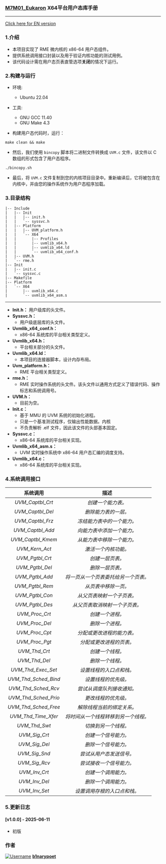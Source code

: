 ### [M7M01_Eukaron](https://github.com/EDI-Systems/M7M01_Eukaron/tree/main) X64平台用户态库手册

---

[Click here for EN version]()

### 1.介绍

* 本项目实现了 RME 微内核的 x86-64 用户态组件。
* 提供系统调用接口封装以及用于验证内核功能的测试用例。
* 该代码设计需在用户态页表直管选项**关闭**的情况下运行。

### 2.构建与运行

* 环境: 
  * Ubuntu 22.04

* 工具:
  * GNU GCC 11.40
  * GNU Make 4.3

* 构建用户态代码时，运行：

```shell
make clean && make
```

* 然后，我们使用 `bincopy` 脚本将二进制文件转换成 `UVM.c` 文件，该文件以 C 数组的形式包含了用户态程序。

```shell
./bincopy.sh
```

* 最后，将 `UVM.c` 文件复制到您的内核项目目录中。重新编译后，它将被包含在内核中，并由您的操作系统作为用户态程序加载。

### 3.目录结构

```
|-- Include
|   |-- Init
|   |   |-- init.h
|   |   `-- syssvc.h
|   |-- Platform
|   |   |-- UVM_platform.h
|   |   `-- X64
|   |       |-- Profiles
|   |       |-- uvmlib_x64.h
|   |       |-- uvmlib_x64.ld
|   |       `-- uvmlib_x64_conf.h
|   |-- UVM.h
|   `-- rme.h
|-- Init
|   |-- init.c
|   `-- syssvc.c
|-- Makefile
|-- Platform
|   `-- X64
|       |-- uvmlib_x64.c
|       `-- uvmlib_x64_asm.s

```

------

- **Init.h：** 用户级库的头文件。
- **Syssvc.h：**
  - 用户级底层库的头文件。
- **Uvmlib_x64_conf.h：**
  - x86-64 系统库的平台相关类型定义。
- **Uvmlib_x64.h：**
  - 平台相关部分的头文件。
- **Uvmlib_x64.ld：**
  - 本项目的连接器脚本，设计内存布局。
- **Uvm_platform.h：**
  - RME 平台相关类型定义。
- **rme.h：**
  - RME 实时操作系统的头文件。该头文件以通用方式定义了错误代码、操作标志和系统调用号。
- **UVM.h：**
  - 目前为空。
- **Init.c：**
  - 基于 MMU 的 UVM 系统的初始化进程。
  - 只是一个基准测试程序，仅输出性能数据。内核
  - 不负责解析 .elf 文件，因此该文件的头部基本固定。
- **Syssvc.c：**
  - x86-64 系统库的平台相关实现。
- **Uvmlib_x64_asm.s：**
  - UVM 实时操作系统中 x86-64 用户态汇编的调度支持。
- **Uvmlib_x64.c：**
  - x86-64 系统库的平台相关实现。

### 4.系统调用接口

|       系统调用       |                 描述                 |
| :------------------: | :----------------------------------: |
|   *UVM_Captbl_Crt*   |          *创建一个能力表。*          |
|   *UVM_Captbl_Del*   |         *删除能力表的一层。*         |
|   *UVM_Captbl_Frz*   |      *冻结能力表中的一个能力。*      |
|   *UVM_Captbl_Add*   |      *向能力表中添加一个能力。*      |
|  *UVM_Captbl_Kmem*   |      *从能力表中移除一个能力。*      |
|    *UVM_Kern_Act*    |         *激活一个内核功能。*         |
|   *UVM_Pgtbl_Crt*    |           *创建一层页表。*           |
|   *UVM_Pgtbl_Del*    |           *删除一层页表。*           |
|   *UVM_Pgtbl_Add*    | *将一页从一个页表委托给另一个页表。* |
|   *UVM_Pgtbl_Rem*    |         *从页表中移除一页。*         |
|   *UVM_Pgtbl_Con*    |      *从父页表映射一个子页表。*      |
|   *UVM_Pgtbl_Des*    |    *从父页表取消映射一个子页表。*    |
|    *UVM_Proc_Crt*    |           *创建一个进程。*           |
|    *UVM_Proc_Del*    |           *删除一个进程。*           |
|    *UVM_Proc_Cpt*    |      *分配或更改进程的能力表。*      |
|    *UVM_Proc_Pgt*    |       *分配或更改进程的页表。*       |
|    *UVM_Thd_Crt*     |           *创建一个线程。*           |
|    *UVM_Thd_Del*     |           *删除一个线程。*           |
|  *UVM_Thd_Exec_Set*  |       *设置线程的入口点和栈。*       |
| *UVM_Thd_Sched_Bind* |         *设置线程的优先级。*         |
| *UVM_Thd_Sched_Rcv*  |      *尝试从调度队列接收通知。*      |
| *UVM_Thd_Sched_Prio* |         *更改线程的优先级。*         |
| *UVM_Thd_Sched_Free* |      *解除线程当前的绑定关系。*      |
| *UVM_Thd_Time_Xfer*  | *将时间从一个线程转移到另一个线程。* |
|    *UVM_Thd_Swt*     |         *切换到另一个线程。*         |
|    *UVM_Sig_Crt*     |         *创建一个信号能力。*         |
|    *UVM_Sig_Del*     |         *删除一个信号能力。*         |
|    *UVM_Sig_Snd*     |       *尝试从用户态发送信号。*       |
|    *UVM_Sig_Rcv*     |       *尝试接收一个信号能力。*       |
|    *UVM_Inv_Crt*     |         *创建一个调用能力。*         |
|    *UVM_Inv_Del*     |         *删除一个调用能力。*         |
|    *UVM_Inv_Set*     |     *设置调用存根的入口点和栈。*     |

### 5.更新日志

#### [v1.0.0] - 2025-06-11

- 初版

### 作者

[![Username](https://github.com/b1narypoet.png?size=40)](https://github.com/username)  [**b1narypoet**](https://github.com/b1narypoet)

